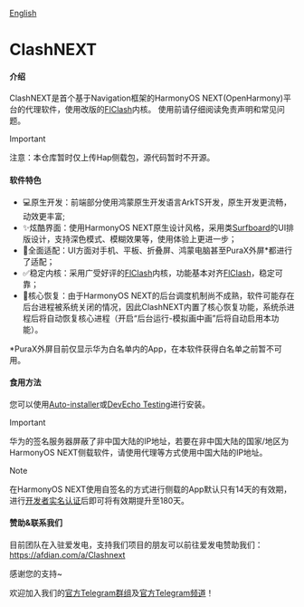 [English](/README_en.md)

# ClashNEXT

#### 介绍

ClashNEXT是首个基于Navigation框架的HarmonyOS NEXT(OpenHarmony)平台的代理软件，使用改版的[FlClash](https://github.com/chen08209/FlClash)内核。
使用前请仔细阅读免责声明和常见问题。

> [!IMPORTANT]
> 注意：本仓库暂时仅上传Hap侧载包，源代码暂时不开源。

#### 软件特色

- 💻原生开发：前端部分使用鸿蒙原生开发语言ArkTS开发，原生开发更流畅，动效更丰富;
- ✨炫酷界面：使用HarmonyOS NEXT原生设计风格，采用类[Surfboard](https://github.com/getsurfboard/surfboard)的UI排版设计，支持深色模式、模糊效果等，使用体验上更进一步；
- 📱全面适配：UI方面对手机、平板、折叠屏、鸿蒙电脑甚至PuraX外屏*都进行了适配；
- ✅稳定内核：采用广受好评的[FlClash](https://github.com/chen08209/FlClash)内核，功能基本对齐[FlClash](https://github.com/chen08209/FlClash)，稳定可靠；
- 🔄核心恢复：由于HarmonyOS NEXT的后台调度机制尚不成熟，软件可能存在后台进程被系统关闭的情况，因此ClashNEXT内置了核心恢复功能，系统杀进程后将自动恢复核心进程（开启“后台运行-模拟画中画”后将自动启用本功能）。

*PuraX外屏目前仅显示华为白名单内的App，在本软件获得白名单之前暂不可用。

#### 食用方法

您可以使用[Auto-installer](https://github.com/likuai2010/auto-installer/)或[DevEcho Testing](https://developer.huawei.com/consumer/cn/deveco-testing/)进行安装。

> [!IMPORTANT]
> 华为的签名服务器屏蔽了非中国大陆的IP地址，若要在非中国大陆的国家/地区为HarmonyOS NEXT侧载软件，请使用代理等方式使用中国大陆的IP地址。

> [!NOTE]
> 在HarmonyOS NEXT使用自签名的方式进行侧载的App默认只有14天的有效期，进行[开发者实名认证](https://developer.huawei.com/consumer/cn/verified/enrollment)后即可将有效期提升至180天。

#### 赞助&联系我们

目前团队在入驻爱发电，支持我们项目的朋友可以前往爱发电赞助我们：
https://afdian.com/a/Clashnext

感谢您的支持~

欢迎加入我们的[官方Telegram群组](https://t.me/+FdIuCMoMY-EyNThl)及[官方Telegram频道](https://t.me/+aYziOyq-ZhUyNjRl)！
